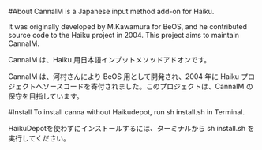 #About
CannaIM is a Japanese input method add-on for Haiku.

It was originally developed by M.Kawamura for BeOS, and he contributed source code to the Haiku project in 2004. This project aims to maintain CannaIM. 

CannaIM は、Haiku 用日本語インプットメソッドアドオンです。

CannaIM は、河村さんにより BeOS 用として開発され、2004 年に Haiku プロジェクトへソースコードを寄付されました。このプロジェクトは、CannaIM の保守を目指しています。

#Install
To install canna without Haikudepot, run
	sh install.sh
in Terminal.

HaikuDepotを使わずにインストールするには、ターミナルから
	sh install.sh
を実行してください。
